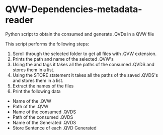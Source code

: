 # QVW-Dependencies-metadata-reader
Python script to obtain the consumed and generate .QVDs in a QVW file

This script performs the following steps:
1) Scroll through the selected folder to get all files with .QVW extension.
2) Prints the path and name of the selected .QVW's
3) Using the <LineageInfo> and <Discriminator> tags it takes all the paths of the consumed .QVDS and stores them in a list. 
4) Using the STORE statement it takes all the paths of the saved .QVDS's and stores them in a list. 
5) Extract the names of the files
6) Print the following data
- Name of the .QVW
- Path of the .QVW
- Name of the consumed .QVDS
- Path of the consumed .QVDS
- Name of the Generated .QVDS
- Store Sentence of each .QVD Generated

